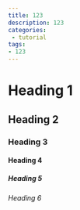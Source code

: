 ```yaml
---
title: 123
description: 123
categories:
 - tutorial
tags:
- 123
---
```


# Heading 1

## Heading 2

### Heading 3

#### Heading 4

##### Heading 5

###### Heading 6